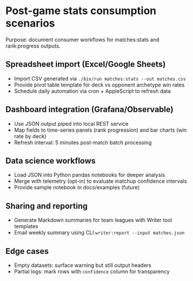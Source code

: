 # Post-game stats consumption scenarios
Purpose: document consumer workflows for matches:stats and rank:progress outputs.

## Spreadsheet import (Excel/Google Sheets)
- Import CSV generated via `./bin/run matches:stats --out matches.csv`
- Provide pivot table template for deck vs opponent archetype win rates
- Schedule daily automation via cron + AppleScript to refresh data

## Dashboard integration (Grafana/Observable)
- Use JSON output piped into local REST service
- Map fields to time-series panels (rank progression) and bar charts (win rate by deck)
- Refresh interval: 5 minutes post-match batch processing

## Data science workflows
- Load JSON into Python pandas notebooks for deeper analysis
- Merge with telemetry (opt-in) to evaluate matchup confidence intervals
- Provide sample notebook in docs/examples (future)

## Sharing and reporting
- Generate Markdown summaries for team leagues with Writer tool templates
- Email weekly summary using CLI `writer:report --input matches.json`

## Edge cases
- Empty datasets: surface warning but still output headers
- Partial logs: mark rows with `confidence` column for transparency
